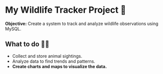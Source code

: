# My Wildlife Tracker Project 🐸

**Objective:** Create a system to track and analyze wildlife observations using MySQL.

## What to do 👩‍💻

<ul>
<li></strong> Collect and store animal sightings.</li>
<li>Analyze data to find trends and patterns.</li>
<li><strong> Create charts and maps to visualize the data.</li>
</ul>
